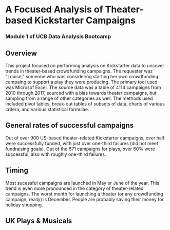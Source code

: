 # A Focused Analysis of Theater-based Kickstarter Campaigns
### Module 1 of UCB Data Analysis Bootcamp

## Overview

This project focused on performing analysis on Kickstarter data to uncover trends in theater-based crowdfunding campaigns. The requester was "Louise," someone who was considering starting her own crowdfunding campaing to support a play they were producing. The primary tool used was Microsof Excel. The source data was a table of 4114 campaigns from 2010 through 2017, sourced with a bias towards theater campaigns, but sampling from a range of other categories as well. The methods used included pivot tables, break-out tables of subsets of data, charts of various critera, and various statistical formulae.

## General rates of successful campaigns

Out of over 900 US-based theater-related Kickstarter campaigns, over half were successfully funded, with just over one-third failures (did not meet fundraising goals). Out of the 671 campaigns for plays, over 60% were successful, also with roughly one-third failures. 

## Timing

Most sucessful campaigns are launched in May or June of the year. This trend is even more pronounced in the category of theater-related campaigns. The worst month for launching a theater (or any crowdfunding campaign, really) is December. People are probably saving their money for holiday shopping.

## UK Plays & Musicals

